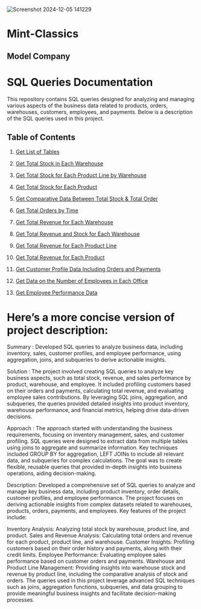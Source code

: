 ![Screenshot 2024-12-05 141229](https://github.com/user-attachments/assets/e68861ae-b214-44a4-89e6-fbc311461b05)

# Mint-Classics
## Model Company

# SQL Queries Documentation

This repository contains SQL queries designed for analyzing and managing various aspects of the business data related to products, orders, warehouses, customers, employees, and payments. Below is a description of the SQL queries used in this project.

## Table of Contents

1. [Get List of Tables](#get-list-of-tables)

2. [Get Total Stock in Each Warehouse](#get-total-stock-in-each-warehouse)

3. [Get Total Stock for Each Product Line by Warehouse](#get-total-stock-for-each-product-line-by-warehouse)

4. [Get Total Stock for Each Product](#get-total-stock-for-each-product)

5. [Get Comparative Data Between Total Stock & Total Order](#get-comparative-data-between-total-stock--total-order)

6. [Get Total Orders by Time](#get-total-orders-by-time)

7. [Get Total Revenue for Each Warehouse](#get-total-revenue-for-each-warehouse)

8. [Get Total Revenue and Stock for Each Warehouse](#get-total-revenue-and-stock-for-each-warehouse)

9. [Get Total Revenue for Each Product Line](#get-total-revenue-for-each-product-line)

10. [Get Total Revenue for Each Product](#get-total-revenue-for-each-product)

11. [Get Customer Profile Data Including Orders and Payments](#get-customer-profile-data-including-orders-and-payments)

12. [Get Data on the Number of Employees in Each Office](#get-data-on-the-number-of-employees-in-each-office)

13. [Get Employee Performance Data](#get-employee-performance-data)

# Here’s a more concise version of project description:

Summary : Developed SQL queries to analyze business data, including inventory, sales, customer profiles, and employee performance, using aggregation, joins, and subqueries to derive actionable insights.

Solution : The project involved creating SQL queries to analyze key business aspects, such as total stock, revenue, and sales performance by product, warehouse, and employee. It included profiling customers based on their orders and payments, calculating total revenue, and evaluating employee sales contributions. By leveraging SQL joins, aggregation, and subqueries, the queries provided detailed insights into product inventory, warehouse performance, and financial metrics, helping drive data-driven decisions.

Approach : The approach started with understanding the business requirements, focusing on inventory management, sales, and customer profiling. SQL queries were designed to extract data from multiple tables using joins to aggregate and summarize information. Key techniques included GROUP BY for aggregation, LEFT JOINs to include all relevant data, and subqueries for complex calculations. The goal was to create flexible, reusable queries that provided in-depth insights into business operations, aiding decision-making.

Description: Developed a comprehensive set of SQL queries to analyze and manage key business data, including product inventory, order details, customer profiles, and employee performance. The project focuses on deriving actionable insights from complex datasets related to warehouses, products, orders, payments, and employees. Key features of the project include:

Inventory Analysis: Analyzing total stock by warehouse, product line, and product.
Sales and Revenue Analysis: Calculating total orders and revenue for each product, product line, and warehouse.
Customer Insights: Profiling customers based on their order history and payments, along with their credit limits.
Employee Performance: Evaluating employee sales performance based on customer orders and payments.
Warehouse and Product Line Management: Providing insights into warehouse stock and revenue by product line, including the comparative analysis of stock and orders.
The queries used in this project leverage advanced SQL techniques such as joins, aggregation functions, subqueries, and data grouping to provide meaningful business insights and facilitate decision-making processes.







